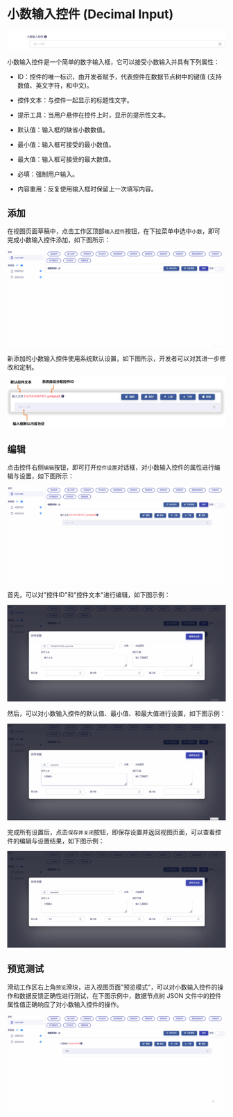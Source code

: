# 小数输入控件 (Decimal Input)

![Matrix.OS](../../../../../media/os/tools/modelview/showfloat.gif "小数输入控件")

小数输入控件是一个简单的数字输入框，它可以接受小数输入并具有下列属性：

* ID：控件的唯一标识，由开发者赋予，代表控件在数据节点树中的键值 (支持数值、英文字符，和中文)。

* 控件文本：与控件一起显示的标题性文字。

* 提示工具：当用户悬停在控件上时，显示的提示性文本。

* 默认值：输入框的缺省小数数值。

* 最小值：输入框可接受的最小数值。

* 最大值：输入框可接受的最大数值。

* 必填：强制用户输入。

* 内容重用：反复使用输入框时保留上一次填写内容。

## 添加

在视图页面草稿中，点击工作区顶部`输入控件`按钮，在下拉菜单中选中`小数`，即可完成小数输入控件添加，如下图所示：

![Matrix.OS](../../../../../media/os/tools/modelview/addfloat.gif "添加小数输入控件")

新添加的小数输入控件使用系统默认设置，如下图所示，开发者可以对其进一步修改和定制。

![Matrix.OS](../../../../../media/os/tools/modelview/addfloat.png "小数输入控件默认设置")

## 编辑

点击控件右侧`编辑`按钮，即可打开`控件设置`对话框，对小数输入控件的属性进行编辑与设置，如下图所示：

![Matrix.OS](../../../../../media/os/tools/modelview/editfloat1.gif "编辑小数输入控件 - 打开控件设置对话框")

首先，可以对"控件ID"和"控件文本"进行编辑，如下图示例：

![Matrix.OS](../../../../../media/os/tools/modelview/editfloat2.gif "编辑小数输入控件 - 控件ID与文本编辑")

然后，可以对小数输入控件的默认值、最小值、和最大值进行设置，如下图示例：

![Matrix.OS](../../../../../media/os/tools/modelview/editfloat3.gif "编辑小数输入控件 - 设置默认值和最大最小值")

完成所有设置后，点击`保存并关闭`按钮，即保存设置并返回视图页面，可以查看控件的编辑与设置结果，如下图示例：

![Matrix.OS](../../../../../media/os/tools/modelview/editfloat4.gif "编辑小数输入控件 - 保存控件设置")

## 预览测试

滑动工作区右上角`预览`滑块，进入视图页面"预览模式"，可以对小数输入控件的操作和数据反馈正确性进行测试，在下图示例中，数据节点树 JSON 文件中的控件属性值正确响应了对小数输入控件的操作。

![Matrix.OS](../../../../../media/os/tools/modelview/testfloat.gif "测试小数输入控件")